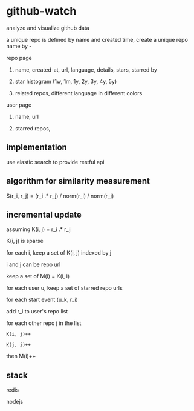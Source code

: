 github-watch
============

analyze and visualize github data

a unique repo is defined by name and created time, create a unique repo name by <name>-<timestamp>

repo page

1. name, created-at, url, language, details, stars, starred by 

2. star histogram (1w, 1m, 1y, 2y, 3y, 4y, 5y)

3. related repos, different language in different colors

user page

1. name, url

2. starred repos, 


## implementation

use elastic search to provide restful api

## algorithm for similarity measurement

S(r_i, r_j) = (r_i .* r_j) / norm(r_i) / norm(r_j)

## incremental update

assuming K(i, j) = r_i .* r_j

K(i, j) is sparse

for each i, keep a set of K(i, j) indexed by j

i and j can be repo url

keep a set of M(i) = K(i, i)

for each user u, keep a set of starred repo urls

for each start event (u_k, r_i)

  add r_i to user's repo list

  for each other repo j in the list

    K(i, j)++

    K(j, i)++

  then M(i)++

## stack

redis

nodejs



